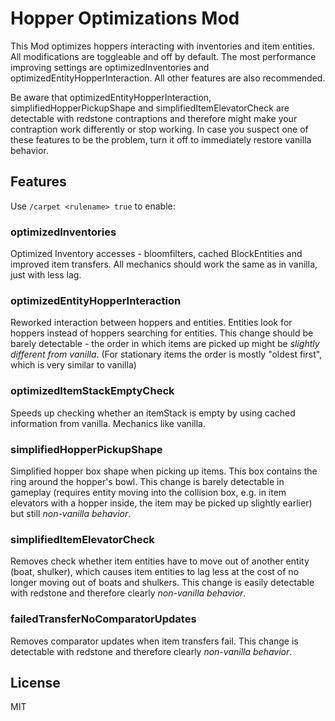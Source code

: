 # Hopper Optimizations Mod
This Mod optimizes hoppers interacting with inventories and item entities. All modifications are toggleable and
 off by default. The most performance improving settings are optimizedInventories and optimizedEntityHopperInteraction.
 All other features are also recommended.
 
 Be aware that optimizedEntityHopperInteraction, simplifiedHopperPickupShape and simplifiedItemElevatorCheck are 
 detectable with redstone contraptions and therefore might make your contraption work differently or stop working.
 In case you suspect one of these features to be the problem, turn it off to immediately restore vanilla behavior.
## Features
Use `/carpet <rulename> true` to enable:
### optimizedInventories
Optimized Inventory accesses - bloomfilters, cached BlockEntities and improved item transfers. All mechanics should work the same as in vanilla, just with less lag.

### optimizedEntityHopperInteraction
Reworked interaction between hoppers and entities. Entities look for hoppers instead of hoppers searching for entities. This change should be barely detectable - the order in which items are picked up might be *slightly different from vanilla*. (For stationary items the order is mostly "oldest first", which is very similar to vanilla)

### optimizedItemStackEmptyCheck
Speeds up checking whether an itemStack is empty by using cached information from vanilla. Mechanics like vanilla. 

### simplifiedHopperPickupShape
Simplified hopper box shape when picking up items. This box contains the ring around the hopper's bowl. This change is barely detectable in gameplay (requires entity moving into the collision box, e.g. in item elevators with a hopper inside, the item may be picked up slightly earlier) but still *non-vanilla behavior*.

### simplifiedItemElevatorCheck
Removes check whether item entities have to move out of another entity (boat, shulker), which causes item entities to lag less at the cost of no longer moving out of boats and shulkers. This change is easily detectable with redstone and therefore clearly *non-vanilla behavior*.

### failedTransferNoComparatorUpdates
Removes comparator updates when item transfers fail. This change is detectable with redstone and therefore clearly *non-vanilla behavior*.

## License

MIT
